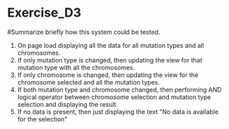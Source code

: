 # Exercise_D3

#Summarize briefly how this system could be tested.

1) On page load displaying all the data for all mutation types and all chromosomes.
2) If only mutation type is changed, then updating the view for that mutation type with all the chromosomes.
3) If only chromosome is changed, then updating the view for the chromosome selected and all the mutation types.
4) If both mutation type and chromosome changed, then performing AND logical operator between chromosome selection and mutation type selection and displaying the result.
5) If no data is present, then just displaying the text "No data is available for the selection"
